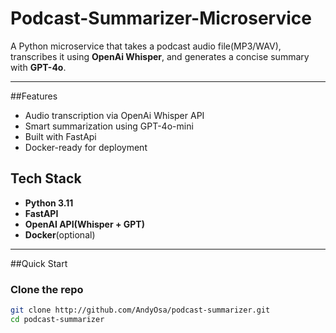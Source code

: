 # Podcast-Summarizer-Microservice
A Python microservice that takes a podcast audio file(MP3/WAV), transcribes it using **OpenAi Whisper**, and generates a concise summary with **GPT-4o**.

----
##Features
- Audio transcription via OpenAi Whisper API
- Smart summarization using GPT-4o-mini
- Built with FastApi
- Docker-ready for deployment

## Tech Stack
- **Python 3.11**
- **FastAPI**
- **OpenAI API(Whisper + GPT)**
- **Docker**(optional)

------

##Quick Start

### Clone the repo
```bash
git clone http://github.com/AndyOsa/podcast-summarizer.git
cd podcast-summarizer
